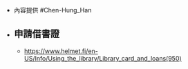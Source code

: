 - 內容提供 #Chen-Hung_Han
- ## 申請借書證
	- https://www.helmet.fi/en-US/Info/Using_the_library/Library_card_and_loans(950)